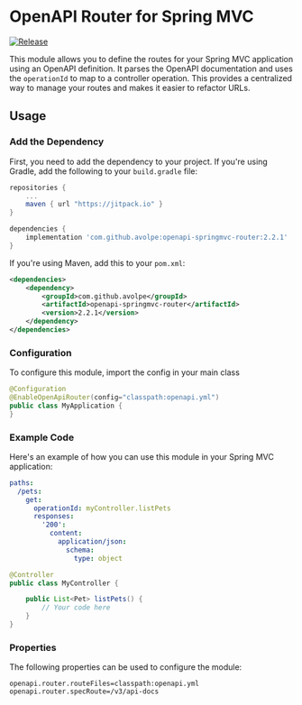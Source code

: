 # OpenAPI Router for Spring MVC

[![Release](https://jitpack.io/v/avolpe/openapi-springmvc-router.svg)](https://jitpack.io/#avolpe/openapi-springmvc-router)

This module allows you to define the routes for your Spring MVC application using an OpenAPI definition. It parses the OpenAPI documentation and uses the `operationId` to map to a controller operation. This provides a centralized way to manage your routes and makes it easier to refactor URLs.

## Usage

### Add the Dependency

First, you need to add the dependency to your project. If you're using Gradle, add the following to your `build.gradle` file:

```groovy
repositories {
    ...
    maven { url "https://jitpack.io" }
}

dependencies {
    implementation 'com.github.avolpe:openapi-springmvc-router:2.2.1'
}
```

If you're using Maven, add this to your `pom.xml`:

```xml
<dependencies>
    <dependency>
        <groupId>com.github.avolpe</groupId>
        <artifactId>openapi-springmvc-router</artifactId>
        <version>2.2.1</version>
    </dependency>
</dependencies>
```

### Configuration

To configure this module, import the config in your main class

```java
@Configuration
@EnableOpenApiRouter(config="classpath:openapi.yml")
public class MyApplication {
}
```

### Example Code

Here's an example of how you can use this module in your Spring MVC application:

```yaml
paths:
  /pets:
    get:
      operationId: myController.listPets
      responses:
        '200':
          content:
            application/json:
              schema:
                type: object
```

```java
@Controller
public class MyController {

    public List<Pet> listPets() {
        // Your code here
    }
}
```

### Properties

The following properties can be used to configure the module:

```properties
openapi.router.routeFiles=classpath:openapi.yml
openapi.router.specRoute=/v3/api-docs
```
